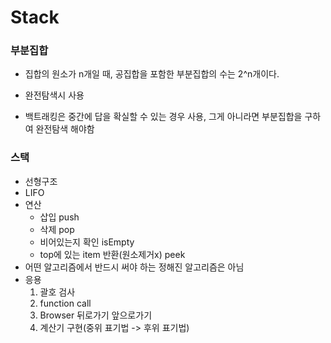 # Stack

### 부분집합

- 집합의 원소가 n개일 때, 공집합을 포함한 부분집합의 수는 2^n개이다.

- 완전탐색시 사용
- 백트래킹은 중간에 답을 확실할 수 있는 경우 사용, 그게 아니라면 부분집합을 구하여 완전탐색 해야함



### 스택

- 선형구조
- LIFO
- 연산
  - 삽입 push
  - 삭제 pop
  - 비어있는지 확인 isEmpty
  - top에 있는 item 반환(원소제거x) peek
- 어떤 알고리즘에서 반드시 써야 하는 정해진 알고리즘은 아님
- 응용
  1. 괄호 검사
  2. function call
  3. Browser 뒤로가기 앞으로가기
  4. 계산기 구현(중위 표기법 -> 후위 표기법)